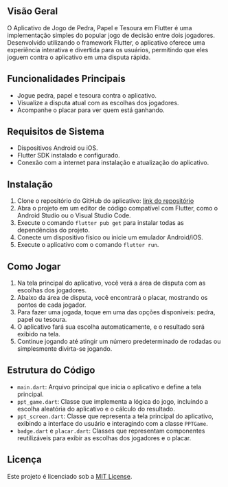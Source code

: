 ## Visão Geral
O Aplicativo de Jogo de Pedra, Papel e Tesoura em Flutter é uma implementação simples do popular jogo de decisão entre dois jogadores. Desenvolvido utilizando o framework Flutter, o aplicativo oferece uma experiência interativa e divertida para os usuários, permitindo que eles joguem contra o aplicativo em uma disputa rápida.

## Funcionalidades Principais
- Jogue pedra, papel e tesoura contra o aplicativo.
- Visualize a disputa atual com as escolhas dos jogadores.
- Acompanhe o placar para ver quem está ganhando.

## Requisitos de Sistema
- Dispositivos Android ou iOS.
- Flutter SDK instalado e configurado.
- Conexão com a internet para instalação e atualização do aplicativo.

## Instalação
1. Clone o repositório do GitHub do aplicativo: [link do repositório](https://github.com/brunaschneider/Pedrapapeltesoura.git)
2. Abra o projeto em um editor de código compatível com Flutter, como o Android Studio ou o Visual Studio Code.
3. Execute o comando `flutter pub get` para instalar todas as dependências do projeto.
4. Conecte um dispositivo físico ou inicie um emulador Android/iOS.
5. Execute o aplicativo com o comando `flutter run`.

## Como Jogar
1. Na tela principal do aplicativo, você verá a área de disputa com as escolhas dos jogadores.
2. Abaixo da área de disputa, você encontrará o placar, mostrando os pontos de cada jogador.
3. Para fazer uma jogada, toque em uma das opções disponíveis: pedra, papel ou tesoura.
4. O aplicativo fará sua escolha automaticamente, e o resultado será exibido na tela.
5. Continue jogando até atingir um número predeterminado de rodadas ou simplesmente divirta-se jogando.

## Estrutura do Código
- `main.dart`: Arquivo principal que inicia o aplicativo e define a tela principal.
- `ppt_game.dart`: Classe que implementa a lógica do jogo, incluindo a escolha aleatória do aplicativo e o cálculo do resultado.
- `ppt_screen.dart`: Classe que representa a tela principal do aplicativo, exibindo a interface do usuário e interagindo com a classe `PPTGame`.
- `badge.dart` e `placar.dart`: Classes que representam componentes reutilizáveis para exibir as escolhas dos jogadores e o placar.

## Licença
Este projeto é licenciado sob a [MIT License](https://github.com/brunaschneider/Pedrapapeltesoura/blob/main/LICENSE).
